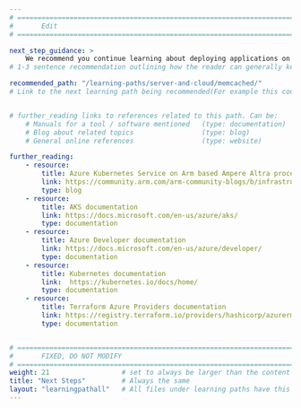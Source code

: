 ```yaml
---
# ================================================================================
#       Edit
# ================================================================================

next_step_guidance: >
    We recommend you continue learning about deploying applications on Arm. 
# 1-3 sentence recommendation outlining how the reader can generally keep learning about these topics, and a specific explanation of why the next step is being recommended.

recommended_path: "/learning-paths/server-and-cloud/memcached/"
# Link to the next learning path being recommended(For example this could be /learning-paths/server-and-cloud/mongodb).


# further_reading links to references related to this path. Can be:
    # Manuals for a tool / software mentioned   (type: documentation)
    # Blog about related topics                 (type: blog)
    # General online references                 (type: website) 

further_reading:
    - resource:
        title: Azure Kubernetes Service on Arm based Ampere Altra processors
        link: https://community.arm.com/arm-community-blogs/b/infrastructure-solutions-blog/posts/aks-on-arm-based-ampere
        type: blog
    - resource:
        title: AKS documentation
        link: https://docs.microsoft.com/en-us/azure/aks/
        type: documentation
    - resource:
        title: Azure Developer documentation
        link: https://docs.microsoft.com/en-us/azure/developer/
        type: documentation
    - resource:
        title: Kubernetes documentation
        link:  https://kubernetes.io/docs/home/
        type: documentation
    - resource:
        title: Terraform Azure Providers documentation
        link: https://registry.terraform.io/providers/hashicorp/azurerm/latest/docs/
        type: documentation


# ================================================================================
#       FIXED, DO NOT MODIFY
# ================================================================================
weight: 21                  # set to always be larger than the content in this path, and one more than 'review'
title: "Next Steps"         # Always the same
layout: "learningpathall"   # All files under learning paths have this same wrapper
---
```

